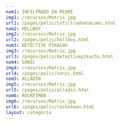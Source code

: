 ```yaml
---
nom1: INFILTRADO EN MIAMI
img1: /recursos/Matrix.jpg
url1: /pages/pelis/infiltradoenmiami.html
nom2: HELLBOY
img2: /recursos/Matrix.jpg
url2: /pages/pelis/hellboy.html
nom3: DETECTIVE PIKACHU
img3: /recursos/Matrix.jpg
url3: /pages/pelis/detectivepikachu.html
nom4: SONIC
img4: /recursos/Matrix.jpg
url4: /pages/pelis/sonic.html
nom5: ALLADÍN
img5: /recursos/Matrix.jpg
url5: /pages/pelis/alladin.html
nom6: ROCKETMAN
img6: /recursos/Matrix.jpg
url6: /pages/pelis/rocketman.html
layout: categoria
---
```

